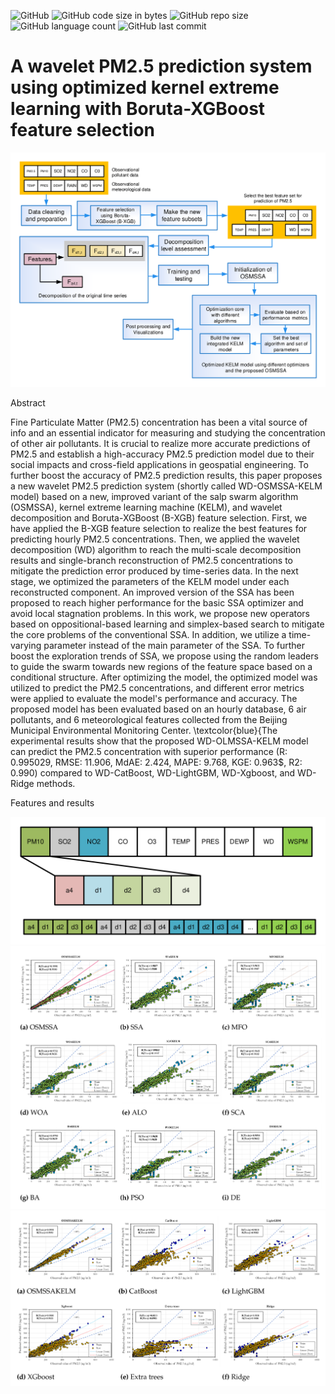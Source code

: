 ![GitHub](https://img.shields.io/github/license/aliasgharheidaricom/Wavelet-PM2.5-Prediction-System)
![GitHub code size in bytes](https://img.shields.io/github/languages/code-size/aliasgharheidaricom/Wavelet-PM2.5-Prediction-System)
![GitHub repo size](https://img.shields.io/github/repo-size/aliasgharheidaricom/Wavelet-PM2.5-Prediction-System)
![GitHub language count](https://img.shields.io/github/languages/count/aliasgharheidaricom/Wavelet-PM2.5-Prediction-System)
![GitHub last commit](https://img.shields.io/github/last-commit/aliasgharheidaricom/Wavelet-PM2.5-Prediction-System)
# A wavelet PM2.5 prediction system using optimized kernel extreme learning with Boruta-XGBoost feature selection

<div align="center">
  <img src="Flowchart of the proposed system.png">
</div>



Abstract

Fine Particulate Matter (PM2.5) concentration has been a vital source of info and an essential indicator for measuring and studying the concentration of other air pollutants. It is crucial to realize more accurate predictions of PM2.5 and establish a high-accuracy PM2.5 prediction model due to their social impacts and cross-field applications in geospatial engineering. To further boost the accuracy of PM2.5  prediction results, this paper proposes a new wavelet PM2.5 prediction system (shortly called WD-OSMSSA-KELM model) based on a new, improved variant of the salp swarm algorithm (OSMSSA), kernel extreme learning machine (KELM), and wavelet decomposition and Boruta-XGBoost (B-XGB) feature selection. First, we have applied the B-XGB feature selection to realize the best features for predicting hourly PM2.5 concentrations. Then, we applied the wavelet decomposition (WD) algorithm to reach the multi-scale decomposition results and single-branch reconstruction of PM2.5 concentrations to mitigate the prediction error produced by time-series data. In the next stage, we optimized the parameters of the KELM model under each reconstructed component. An improved version of the SSA has been proposed to reach higher performance for the basic SSA optimizer and avoid local stagnation problems. In this work, we propose new operators based on oppositional-based learning and simplex-based search to mitigate the core problems of the conventional SSA. In addition, we utilize a time-varying parameter instead of the main parameter of the SSA. To further boost the exploration trends of SSA, we propose using the random leaders to guide the swarm towards new regions of the feature space based on a conditional structure. After optimizing the model, the optimized model was utilized to predict the PM2.5 concentrations, and different error metrics were applied to evaluate the model's performance and accuracy. The proposed model has been evaluated based on an hourly database, 6 air pollutants, and 6 meteorological features collected from the Beijing Municipal Environmental Monitoring Center. \textcolor{blue}{The experimental results show that the proposed WD-OLMSSA-KELM model can predict the PM2.5 concentration with superior performance (R: 0.995029, RMSE: 11.906, MdAE: 2.424, MAPE: 9.768, KGE: 0.963$, R2: 0.990) compared to WD-CatBoost, WD-LightGBM, WD-Xgboost, and WD-Ridge methods.

Features and results

<div align="center">
  <img src="Structure of the decomposed input data.png">
</div>
 
<div align="center">
  <img src="Scatter plots of different optimized KELM models.png">
</div>

<div align="center">
  <img src="Scatter plots of different machine learning models.png">
</div>
